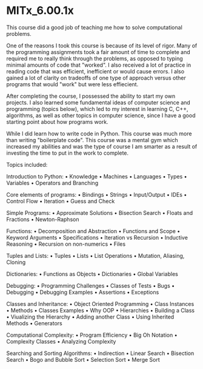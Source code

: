 # MITx_6.00.1x

This course did a good job of teaching me how to solve computational problems.  

One of the reasons I took this course is because of its level of rigor. Many of the programming assignments took a fair amount of time to complete and required me to really think through the problems, as opposed to typing minimal amounts of code that "worked". I also received a lot of practice in reading code that was efficient, inefficient or would cause errors. I also gained a lot of clarity on tradeoffs of one type of approach versus other programs that would "work" but were less effiecient.

After completing the course, I possessed the ability to start my own projects. I also learned some fundamental ideas of computer science and programming (topics below), which led to my interest in learning C, C++, algorithms, as well as other topics in computer science, since I have a good starting point about how programs work.

While I did learn how to write code in Python. This course was much more than writing "boilerplate code". This course was a mental gym which increased my abilities and was the type of course I am smarter as a result of investing the time to put in the work to complete.

Topics included:

Introduction to Python:
• Knowledge
• Machines
• Languages
• Types
• Variables
• Operators and Branching

Core elements of programs:
• Bindings
• Strings
• Input/Output
• IDEs
• Control Flow
• Iteration
• Guess and Check

Simple Programs:
• Approximate Solutions
• Bisection Search
• Floats and Fractions
• Newton-Raphson

Functions:
• Decomposition and Abstraction
• Functions and Scope
• Keyword Arguments
• Specifications
• Iteration vs Recursion
• Inductive Reasoning
• Recursion on non-numerics
• Files

Tuples and Lists:
• Tuples
• Lists
• List Operations
• Mutation, Aliasing, Cloning

Dictionaries:
• Functions as Objects
• Dictionaries
• Global Variables

Debugging:
• Programming Challenges
• Classes of Tests
• Bugs
• Debugging
• Debugging Examples
• Assertions
• Exceptions

Classes and Inheritance:
• Object Oriented Programming
• Class Instances
• Methods
• Classes Examples
• Why OOP
• Hierarchies
• Building a Class
• Viualizing the Hierarchy
• Adding another Class
• Using Inherited Methods
• Generators

Computational Complexity:
• Program Efficiency
• Big Oh Notation
• Complexity Classes
• Analyzing Complexity

Searching and Sorting Algorithms:
• Indirection
• Linear Search
• Bisection Search
• Bogo and Bubble Sort
• Selection Sort
• Merge Sort
